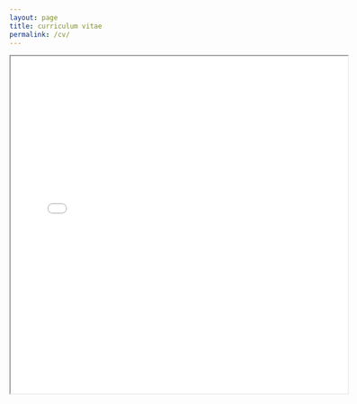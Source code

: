 ```yaml
---
layout: page
title: curriculum vitae
permalink: /cv/
---
```


<iframe src="../CV_ongoing.pdf" width="600" height="600"></iframe>